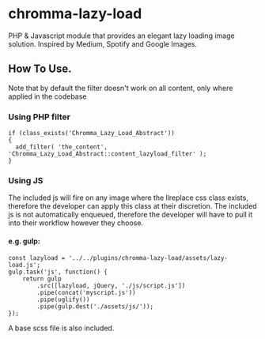 # chromma-lazy-load
PHP &amp; Javascript module that provides an elegant lazy loading image solution. Inspired by Medium, Spotify and Google Images.

## How To Use.
Note that by default the filter doesn't work on all content, only where applied in the codebase

### Using PHP filter
```
if (class_exists('Chromma_Lazy_Load_Abstract'))
{
  add_filter( 'the_content', 'Chromma_Lazy_Load_Abstract::content_lazyload_filter' );
}
```


### Using JS
The included js will fire on any image where the llreplace css class exists, therefore the developer can apply this class at their discretion.
The included js is not automatically enqueued, therefore the developer will have to pull it into their workflow however they choose.
#### e.g. gulp:
```
const lazyload = '../../plugins/chromma-lazy-load/assets/lazy-load.js';
gulp.task('js', function() {
    return gulp
        .src([lazyload, jQuery, './js/script.js'])
        .pipe(concat('myscript.js'))
        .pipe(uglify())
        .pipe(gulp.dest('./assets/js/'));
});
```

A base scss file is also included.
